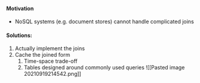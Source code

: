 #### Motivation
- NoSQL systems (e.g. document stores) cannot handle complicated joins

#### Solutions:
1. Actually implement the joins
2. Cache the joined form
	1. Time-space trade-off
	2. Tables designed around commonly used queries
![[Pasted image 20210919214542.png]]